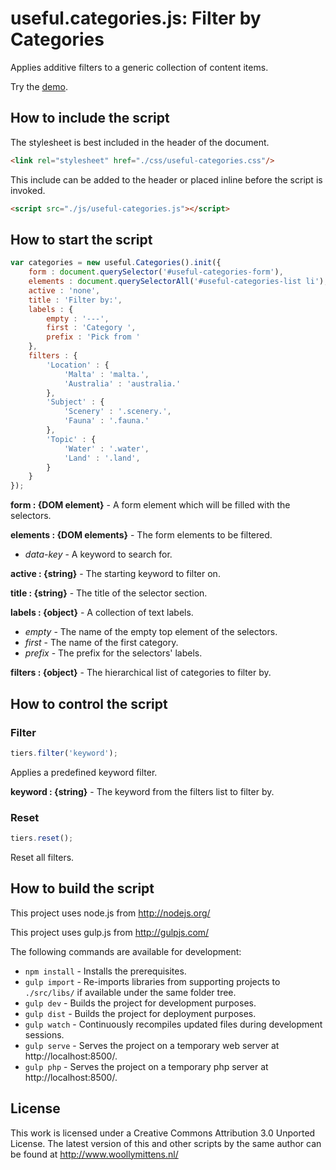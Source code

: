 # useful.categories.js: Filter by Categories

Applies additive filters to a generic collection of content items.

Try the <a href="http://www.woollymittens.nl/default.php?url=useful-categories">demo</a>.

## How to include the script

The stylesheet is best included in the header of the document.

```html
<link rel="stylesheet" href="./css/useful-categories.css"/>
```

This include can be added to the header or placed inline before the script is invoked.

```html
<script src="./js/useful-categories.js"></script>
```

## How to start the script

```javascript
var categories = new useful.Categories().init({
	form : document.querySelector('#useful-categories-form'),
	elements : document.querySelectorAll('#useful-categories-list li'),
	active : 'none',
	title : 'Filter by:',
	labels : {
		empty : '---',
		first : 'Category ',
		prefix : 'Pick from '
	},
	filters : {
		'Location' : {
			'Malta' : 'malta.',
			'Australia' : 'australia.'
		},
		'Subject' : {
			'Scenery' : '.scenery.',
			'Fauna' : '.fauna.'
		},
		'Topic' : {
			'Water' : '.water',
			'Land' : '.land',
		}
	}
});
```

**form : {DOM element}** - A form element which will be filled with the selectors.

**elements : {DOM elements}** - The form elements to be filtered.
+ *data-key* - A keyword to search for.

**active : {string}** - The starting keyword to filter on.

**title : {string}** - The title of the selector section.

**labels : {object}** - A collection of text labels.
+ *empty* - The name of the empty top element of the selectors.
+ *first* - The name of the first category.
+ *prefix* - The prefix for the selectors' labels.

**filters : {object}** - The hierarchical list of categories to filter by.

## How to control the script

### Filter

```javascript
tiers.filter('keyword');
```

Applies a predefined keyword filter.

**keyword : {string}** - The keyword from the filters list to filter by.

### Reset

```javascript
tiers.reset();
```

Reset all filters.

## How to build the script

This project uses node.js from http://nodejs.org/

This project uses gulp.js from http://gulpjs.com/

The following commands are available for development:
+ `npm install` - Installs the prerequisites.
+ `gulp import` - Re-imports libraries from supporting projects to `./src/libs/` if available under the same folder tree.
+ `gulp dev` - Builds the project for development purposes.
+ `gulp dist` - Builds the project for deployment purposes.
+ `gulp watch` - Continuously recompiles updated files during development sessions.
+ `gulp serve` - Serves the project on a temporary web server at http://localhost:8500/.
+ `gulp php` - Serves the project on a temporary php server at http://localhost:8500/.

## License

This work is licensed under a Creative Commons Attribution 3.0 Unported License. The latest version of this and other scripts by the same author can be found at http://www.woollymittens.nl/
